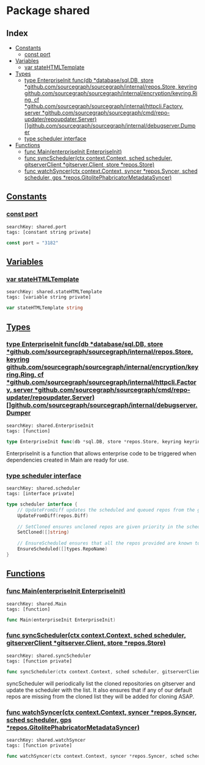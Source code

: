 # Package shared

## Index

* [Constants](#const)
    * [const port](#port)
* [Variables](#var)
    * [var stateHTMLTemplate](#stateHTMLTemplate)
* [Types](#type)
    * [type EnterpriseInit func(db *database/sql.DB, store *github.com/sourcegraph/sourcegraph/internal/repos.Store, keyring github.com/sourcegraph/sourcegraph/internal/encryption/keyring.Ring, cf *github.com/sourcegraph/sourcegraph/internal/httpcli.Factory, server *github.com/sourcegraph/sourcegraph/cmd/repo-updater/repoupdater.Server) []github.com/sourcegraph/sourcegraph/internal/debugserver.Dumper](#EnterpriseInit)
    * [type scheduler interface](#scheduler)
* [Functions](#func)
    * [func Main(enterpriseInit EnterpriseInit)](#Main)
    * [func syncScheduler(ctx context.Context, sched scheduler, gitserverClient *gitserver.Client, store *repos.Store)](#syncScheduler)
    * [func watchSyncer(ctx context.Context, syncer *repos.Syncer, sched scheduler, gps *repos.GitolitePhabricatorMetadataSyncer)](#watchSyncer)


## <a id="const" href="#const">Constants</a>

### <a id="port" href="#port">const port</a>

```
searchKey: shared.port
tags: [constant string private]
```

```Go
const port = "3182"
```

## <a id="var" href="#var">Variables</a>

### <a id="stateHTMLTemplate" href="#stateHTMLTemplate">var stateHTMLTemplate</a>

```
searchKey: shared.stateHTMLTemplate
tags: [variable string private]
```

```Go
var stateHTMLTemplate string
```

## <a id="type" href="#type">Types</a>

### <a id="EnterpriseInit" href="#EnterpriseInit">type EnterpriseInit func(db *database/sql.DB, store *github.com/sourcegraph/sourcegraph/internal/repos.Store, keyring github.com/sourcegraph/sourcegraph/internal/encryption/keyring.Ring, cf *github.com/sourcegraph/sourcegraph/internal/httpcli.Factory, server *github.com/sourcegraph/sourcegraph/cmd/repo-updater/repoupdater.Server) []github.com/sourcegraph/sourcegraph/internal/debugserver.Dumper</a>

```
searchKey: shared.EnterpriseInit
tags: [function]
```

```Go
type EnterpriseInit func(db *sql.DB, store *repos.Store, keyring keyring.Ring, cf *httpcli.Factory, server *repoupdater.Server) []debugserver.Dumper
```

EnterpriseInit is a function that allows enterprise code to be triggered when dependencies created in Main are ready for use. 

### <a id="scheduler" href="#scheduler">type scheduler interface</a>

```
searchKey: shared.scheduler
tags: [interface private]
```

```Go
type scheduler interface {
	// UpdateFromDiff updates the scheduled and queued repos from the given sync diff.
	UpdateFromDiff(repos.Diff)

	// SetCloned ensures uncloned repos are given priority in the scheduler.
	SetCloned([]string)

	// EnsureScheduled ensures that all the repos provided are known to the scheduler
	EnsureScheduled([]types.RepoName)
}
```

## <a id="func" href="#func">Functions</a>

### <a id="Main" href="#Main">func Main(enterpriseInit EnterpriseInit)</a>

```
searchKey: shared.Main
tags: [function]
```

```Go
func Main(enterpriseInit EnterpriseInit)
```

### <a id="syncScheduler" href="#syncScheduler">func syncScheduler(ctx context.Context, sched scheduler, gitserverClient *gitserver.Client, store *repos.Store)</a>

```
searchKey: shared.syncScheduler
tags: [function private]
```

```Go
func syncScheduler(ctx context.Context, sched scheduler, gitserverClient *gitserver.Client, store *repos.Store)
```

syncScheduler will periodically list the cloned repositories on gitserver and update the scheduler with the list. It also ensures that if any of our default repos are missing from the cloned list they will be added for cloning ASAP. 

### <a id="watchSyncer" href="#watchSyncer">func watchSyncer(ctx context.Context, syncer *repos.Syncer, sched scheduler, gps *repos.GitolitePhabricatorMetadataSyncer)</a>

```
searchKey: shared.watchSyncer
tags: [function private]
```

```Go
func watchSyncer(ctx context.Context, syncer *repos.Syncer, sched scheduler, gps *repos.GitolitePhabricatorMetadataSyncer)
```

